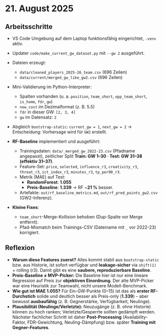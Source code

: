 # 21. August 2025

## Arbeitsschritte
- VS Code Umgebung auf dem Laptop funktionsfähig eingerichtet, `.venv` aktiv.
- Updater `code/make_current_gw_dataset.py` mit `--gw 2` ausgeführt.
- Dateien erzeugt:
  - `data/cleaned_players_2025-26_team.csv` (696 Zeilen)
  - `data/current/merged_gw_like_gw2.csv` (696 Zeilen)
- Mini-Validierung im Python-Interpreter:
  - Spalten vorhanden (u. a. `position`, `team_short`, `opp_team_short`, `is_home`, `fdr`, `gw`)
  - `now_cost` im Dezimalformat (z. B. 5.5)
  - `fdr` in dieser GW: `[2, 3, 4]`
  - `gw` im Datensatz: `2`
- Abgleich `bootstrap-static`: `current_gw = 1`, `next_gw = 2` → Entscheidung: Vorhersage wird für `GW2` erstellt.

- **RF-Baseline** implementiert und ausgeführt:
  - Trainingsdaten: `data/_merged_gw_2022-23.csv` (Pfadname angepasst), zeitlicher Split **Train: GW 1–30 · Test: GW 31–38 (effektiv 31–37)**.
  - Feature-Set: `price`, `selected`, `influence_r3`, `creativity_r3`, `threat_r3`, `ict_index_r3`, `minutes_r3`, `tp_per90_r3`.
  - Metrik (MAE) auf Test:
    - **RandomForest**: **1.055**
    - **Preis-Baseline**: **1.339**  → RF ~**21 %** besser.
  - Artefakte: `out/rf_baseline_metrics.md`, `out/rf_pred_points_gw2.csv` (GW2-Inferenz).

- **Kleine Fixes**:
  - `team_short`-Merge-Kollision behoben (Dup-Spalte vor Merge entfernt).
  - Pfad-Mismatch beim Trainings-CSV (Dateiname mit `_` vor 2022-23) korrigiert.

## Reflexion
- **Warum diese Features zuerst?** Alles kommt stabil aus `bootstrap-static` bzw. aus Historie, ist sofort verfügbar und **leakage-sicher** via `shift(1)` + rolling (r3). Damit gibt es eine **saubere, reproduzierbare Baseline**.
- **Preis-Baseline ≠ MVP-Picker:** Die Baseline hier ist *nur* eine lineare Regression auf Preis zur **objektiven Einordnung**. Der alte MVP-Picker war eine Heuristik zur Teamwahl, nicht unsere Modell-Benchmark.
- **Wie gut ist MAE 1.055?** Für Ein-GW-Punkte (0–15) ist das als **erster RF-Durchstich** solide und deutlich besser als Preis-only (**1.339**) – aber bewusst **ausbaufähig** (z. B. Gegnerstärke, Verfügbarkeit, Neulinge).
- **Plausibilität (Neulinge/Verletzte):** Neuzugänge (z. B. ohne Historie) können zu hoch ranken; Verletzte/Gesperrte sollten gedämpft werden. Nächster fachlicher Schritt ist daher **Post-Processing** (Availability-Faktor, FDR-Gewichtung, Neuling-Dämpfung) bzw. später **Training mit Gegner-Features**.

